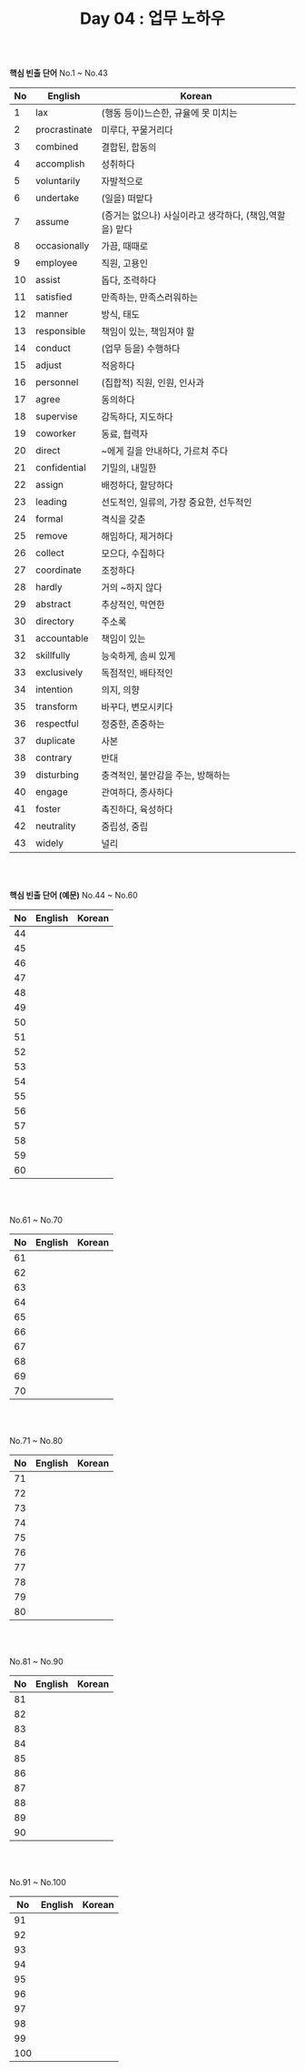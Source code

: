 <div align='center'>
    <h1>Day 04 : 업무 노하우</h1>
</div>

<br>
<br>

<b>핵심 빈출 단어</b> No.1 ~ No.43

|No|English|Korean|
|---|---|---|
|1|lax|(행동 등이)느슨한, 규율에 못 미치는|
|2|procrastinate|미루다, 꾸물거리다|
|3|combined|결합된, 합동의|
|4|accomplish|성취하다|
|5|voluntarily|자발적으로|
|6|undertake|(일을) 떠맡다|
|7|assume|(증거는 없으나) 사실이라고 생각하다, (책임,역할을) 맡다|
|8|occasionally|가끔, 때때로|
|9|employee|직원, 고용인|
|10|assist|돕다, 조력하다|
|11|satisfied|만족하는, 만족스러워하는|
|12|manner|방식, 태도|
|13|responsible|책임이 있는, 책임져야 할|
|14|conduct|(업무 등을) 수행하다|
|15|adjust|적응하다|
|16|personnel|(집합적) 직원, 인원, 인사과|
|17|agree|동의하다|
|18|supervise|감독하다, 지도하다|
|19|coworker|동료, 협력자|
|20|direct|~에게 길을 안내하다, 가르쳐 주다|
|21|confidential|기밀의, 내밀한|
|22|assign|배정하다, 할당하다|
|23|leading|선도적인, 일류의, 가장 중요한, 선두적인|
|24|formal|격식을 갖춘|
|25|remove|해임하다, 제거하다|
|26|collect|모으다, 수집하다|
|27|coordinate|조정하다|
|28|hardly|거의 ~하지 않다|
|29|abstract|추상적인, 막연한|
|30|directory|주소록|
|31|accountable|책임이 있는|
|32|skillfully|능숙하게, 솜씨 있게|
|33|exclusively|독점적인, 배타적인|
|34|intention|의지, 의향|
|35|transform|바꾸다, 변모시키다|
|36|respectful|정중한, 존중하는|
|37|duplicate|사본|
|38|contrary|반대|
|39|disturbing|충격적인, 불안감을 주는, 방해하는|
|40|engage|관여하다, 종사하다|
|41|foster|촉진하다, 육성하다|
|42|neutrality|중립성, 중립|
|43|widely|널리|


<br>
<br>

<b>핵심 빈출 단어 (예문)</b> No.44 ~ No.60

|No|English|Korean|
|---|---|---|
|44||
|45||
|46||
|47||
|48||
|49||
|50||
|51||
|52||
|53||
|54||
|55||
|56||
|57||
|58||
|59||
|60||

<br>
<br>

No.61 ~ No.70

|No|English|Korean|
|---|---|---|
|61||
|62||
|63||
|64||
|65||
|66||
|67||
|68||
|69||
|70||

<br>
<br>

No.71 ~ No.80

|No|English|Korean|
|---|---|---|
|71||
|72||
|73||
|74||
|75||
|76||
|77||
|78||
|79||
|80||

<br>
<br>

No.81 ~ No.90

|No|English|Korean|
|---|---|---|
|81||
|82||
|83||
|84||
|85||
|86||
|87||
|88||
|89||
|90||

<br>
<br>

No.91 ~ No.100

|No|English|Korean|
|---|---|---|
|91||
|92||
|93||
|94||
|95||
|96||
|97||
|98||
|99||
|100||

<br>
<br>

